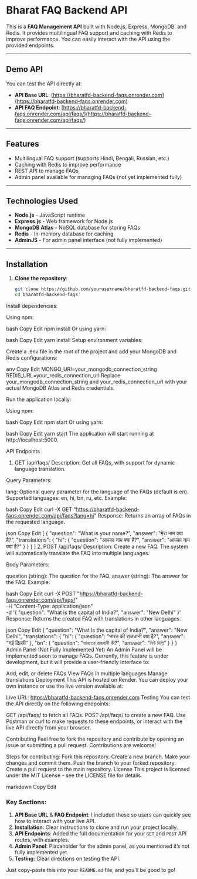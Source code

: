 # Bharat FAQ Backend API

This is a **FAQ Management API** built with Node.js, Express, MongoDB, and Redis. It provides multilingual FAQ support and caching with Redis to improve performance. You can easily interact with the API using the provided endpoints.

---

## Demo API

You can test the API directly at:

- **API Base URL**: [https://bharatfd-backend-faqs.onrender.com](https://bharatfd-backend-faqs.onrender.com)
- **API FAQ Endpoint**: [https://bharatfd-backend-faqs.onrender.com/api/faqs/](https://bharatfd-backend-faqs.onrender.com/api/faqs/)

---

## Features

- Multilingual FAQ support (supports Hindi, Bengali, Russian, etc.)
- Caching with Redis to improve performance
- REST API to manage FAQs
- Admin panel available for managing FAQs (not yet implemented fully)

---

## Technologies Used

- **Node.js** - JavaScript runtime
- **Express.js** - Web framework for Node.js
- **MongoDB Atlas** - NoSQL database for storing FAQs
- **Redis** - In-memory database for caching
- **AdminJS** - For admin panel interface (not fully implemented)

---

## Installation

1. **Clone the repository**:

   ```bash
   git clone https://github.com/yourusername/bharatfd-backend-faqs.git
   cd bharatfd-backend-faqs
Install dependencies:

Using npm:

bash
Copy
Edit
npm install
Or using yarn:

bash
Copy
Edit
yarn install
Setup environment variables:

Create a .env file in the root of the project and add your MongoDB and Redis configurations:

env
Copy
Edit
MONGO_URI=your_mongodb_connection_string
REDIS_URL=your_redis_connection_url
Replace your_mongodb_connection_string and your_redis_connection_url with your actual MongoDB Atlas and Redis credentials.

Run the application locally:

Using npm:

bash
Copy
Edit
npm start
Or using yarn:

bash
Copy
Edit
yarn start
The application will start running at http://localhost:5000.

API Endpoints
1. GET /api/faqs/
Description: Get all FAQs, with support for dynamic language translation.

Query Parameters:

lang: Optional query parameter for the language of the FAQs (default is en).
Supported languages: en, hi, bn, ru, etc.
Example:

bash
Copy
Edit
curl -X GET "https://bharatfd-backend-faqs.onrender.com/api/faqs?lang=hi"
Response: Returns an array of FAQs in the requested language.

json
Copy
Edit
[
  {
    "question": "What is your name?",
    "answer": "मेरा नाम क्या है?",
    "translations": {
      "hi": {
        "question": "आपका नाम क्या है?",
        "answer": "आपका नाम क्या है?"
      }
    }
  }
]
2. POST /api/faqs/
Description: Create a new FAQ. The system will automatically translate the FAQ into multiple languages.

Body Parameters:

question (string): The question for the FAQ.
answer (string): The answer for the FAQ.
Example:

bash
Copy
Edit
curl -X POST "https://bharatfd-backend-faqs.onrender.com/api/faqs/" \
     -H "Content-Type: application/json" \
     -d '{
           "question": "What is the capital of India?",
           "answer": "New Delhi"
         }'
Response: Returns the created FAQ with translations in other languages.

json
Copy
Edit
{
  "question": "What is the capital of India?",
  "answer": "New Delhi",
  "translations": {
    "hi": {
      "question": "भारत की राजधानी क्या है?",
      "answer": "नई दिल्ली"
    },
    "bn": {
      "question": "ভারতের রাজধানী কী?",
      "answer": "নিউ দিল্লি"
    }
  }
}
Admin Panel (Not Fully Implemented Yet)
An Admin Panel will be implemented soon to manage FAQs. Currently, this feature is under development, but it will provide a user-friendly interface to:

Add, edit, or delete FAQs
View FAQs in multiple languages
Manage translations
Deployment
This API is hosted on Render. You can deploy your own instance or use the live version available at:

Live URL: https://bharatfd-backend-faqs.onrender.com
Testing
You can test the API directly on the following endpoints:

GET /api/faqs/ to fetch all FAQs.
POST /api/faqs/ to create a new FAQ.
Use Postman or curl to make requests to these endpoints, or interact with the live API directly from your browser.

Contributing
Feel free to fork the repository and contribute by opening an issue or submitting a pull request. Contributions are welcome!

Steps for contributing:
Fork this repository.
Create a new branch.
Make your changes and commit them.
Push the branch to your forked repository.
Create a pull request to the main repository.
License
This project is licensed under the MIT License - see the LICENSE file for details.

markdown
Copy
Edit

### Key Sections:
1. **API Base URL** & **FAQ Endpoint**: I included these so users can quickly see how to interact with your live API.
2. **Installation**: Clear instructions to clone and run your project locally.
3. **API Endpoints**: Added the full documentation for your `GET` and `POST` API routes, with examples.
4. **Admin Panel**: Placeholder for the admin panel, as you mentioned it’s not fully implemented yet.
5. **Testing**: Clear directions on testing the API.

Just copy-paste this into your `README.md` file, and you'll be good to go!